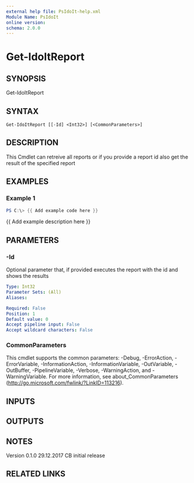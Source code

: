 ```yaml
---
external help file: PsIdoIt-help.xml
Module Name: PsIdoIt
online version:
schema: 2.0.0
---
```


# Get-IdoItReport

## SYNOPSIS
Get-IdoItReport

## SYNTAX

```
Get-IdoItReport [[-Id] <Int32>] [<CommonParameters>]
```

## DESCRIPTION
This Cmdlet can retreive all reports or if you provide a report id also get the result of the
specified report

## EXAMPLES

### Example 1
```powershell
PS C:\> {{ Add example code here }}
```

{{ Add example description here }}

## PARAMETERS

### -Id
Optional parameter that, if provided executes the report with the id and shows the results

```yaml
Type: Int32
Parameter Sets: (All)
Aliases:

Required: False
Position: 1
Default value: 0
Accept pipeline input: False
Accept wildcard characters: False
```

### CommonParameters
This cmdlet supports the common parameters: -Debug, -ErrorAction, -ErrorVariable, -InformationAction, -InformationVariable, -OutVariable, -OutBuffer, -PipelineVariable, -Verbose, -WarningAction, and -WarningVariable.
For more information, see about_CommonParameters (http://go.microsoft.com/fwlink/?LinkID=113216).

## INPUTS

## OUTPUTS

## NOTES
Version
0.1.0     29.12.2017  CB  initial release

## RELATED LINKS
